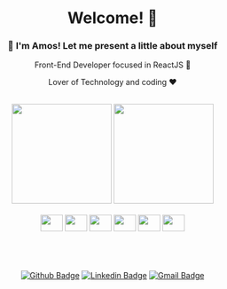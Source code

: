 <div align="center">

# Welcome! 👋
### 👋 I'm Amos! Let me present a little about myself

Front-End Developer focused in ReactJS :eyes:
 
Lover of Technology and coding :heart:
<br />
  <div>
    <br>
    <img height="180em" src="https://github-readme-stats.vercel.app/api?username=amosbarbato&show_icons=true">
    <img height="180em" src="https://github-readme-stats.vercel.app/api/top-langs/?username=amosbarbato&layout=compact">  
  </div>
  
  <div style="display: inline-block">
    <br>
    <img align="center" height="30" width="40" src="https://cdn.jsdelivr.net/gh/devicons/devicon@latest/icons/javascript/javascript-original.svg" />
    <img align="center" height="30" width="40" src="https://cdn.jsdelivr.net/gh/devicons/devicon@latest/icons/typescript/typescript-original.svg" />
    <img align="center" height="30" width="40" src="https://cdn.jsdelivr.net/gh/devicons/devicon@latest/icons/react/react-original.svg" />
    <img align="center" height="30" width="40" src="https://cdn.jsdelivr.net/gh/devicons/devicon@latest/icons/vuejs/vuejs-original.svg" />
    <img align="center" height="30" width="40" src="https://cdn.jsdelivr.net/gh/devicons/devicon@latest/icons/html5/html5-original.svg" />
    <img align="center" height="30" width="40" src="https://cdn.jsdelivr.net/gh/devicons/devicon@latest/icons/css3/css3-original.svg" />   
  </div>
<br />

#

<br />

[![Github Badge](https://img.shields.io/badge/-Github-000?style=flat-square&logo=Github&logoColor=white&link=https://https://github.com/amosbarbato)](https://github.com/amosbarbato)
[![Linkedin Badge](https://img.shields.io/badge/-LinkedIn-blue?style=flat-square&logo=Linkedin&logoColor=white&link=https://www.linkedin.com/in/amos-barbato/)](https://www.linkedin.com/in/amos-barbato/)
[![Gmail Badge](https://img.shields.io/badge/-Gmail-c14438?style=flat-square&logo=Gmail&logoColor=white&link=mailto:amosbarbato@gmail.com)](mailto:amosbarbato@gmail.com)


</div>



<!--
**amosbarbato/amosbarbato** is a ✨ _special_ ✨ repository because its `README.md` (this file) appears on your GitHub profile.

Here are some ideas to get you started:

- 🔭 I’m currently working on ...
- 🌱 I’m currently learning ...
- 👯 I’m looking to collaborate on ...
- 🤔 I’m looking for help with ...
- 💬 Ask me about ...
- 📫 How to reach me: ...
- 😄 Pronouns: ...
- ⚡ Fun fact: ...
-->


